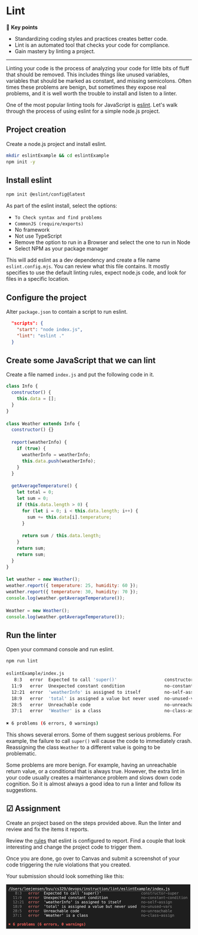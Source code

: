 # Lint

🔑 **Key points**

- Standardizing coding styles and practices creates better code.
- Lint is an automated tool that checks your code for compliance.
- Gain mastery by linting a project.

---

Linting your code is the process of analyzing your code for little bits of fluff that should be removed. This includes things like unused variables, variables that should be marked as constant, and missing semicolons. Often times these problems are benign, but sometimes they expose real problems, and it is well worth the trouble to install and listen to a linter.

One of the most popular linting tools for JavaScript is [eslint](https://eslint.org/docs/latest/). Let's walk through the process of using eslint for a simple node.js project.

## Project creation

Create a node.js project and install eslint.

```sh
mkdir eslintExample && cd eslintExample
npm init -y
```

## Install eslint

```sh
npm init @eslint/config@latest
```

As part of the eslint install, select the options:

- `To Check syntax and find problems`
- `CommonJS (require/exports)`
- No framework
- Not use TypeScript
- Remove the option to run in a Browser and select the one to run in Node
- Select NPM as your package manager

This will add eslint as a dev dependency and create a file name `eslint.config.mjs`. You can review what this file contains. It mostly specifies to use the default linting rules, expect node.js code, and look for files in a specific location.

## Configure the project

Alter `package.json` to contain a script to run eslint.

```json
  "scripts": {
    "start": "node index.js",
    "lint": "eslint ."
  }
```

## Create some JavaScript that we can lint

Create a file named `index.js` and put the following code in it.

```js
class Info {
  constructor() {
    this.data = [];
  }
}

class Weather extends Info {
  constructor() {}

  report(weatherInfo) {
    if (true) {
      weatherInfo = weatherInfo;
      this.data.push(weatherInfo);
    }
  }

  getAverageTemperature() {
    let total = 0;
    let sum = 0;
    if (this.data.length > 0) {
      for (let i = 0; i < this.data.length; i++) {
        sum += this.data[i].temperature;
      }

      return sum / this.data.length;
    }
    return sum;
    return sum;
  }
}

let weather = new Weather();
weather.report({ temperature: 25, humidity: 60 });
weather.report({ temperature: 30, humidity: 70 });
console.log(weather.getAverageTemperature());

Weather = new Weather();
console.log(weather.getAverageTemperature());
```

## Run the linter

Open your command console and run eslint.

```sh
npm run lint

eslintExample/index.js
   8:3   error  Expected to call 'super()'                  constructor-super
  11:9   error  Unexpected constant condition               no-constant-condition
  12:21  error  'weatherInfo' is assigned to itself         no-self-assign
  18:9   error  'total' is assigned a value but never used  no-unused-vars
  28:5   error  Unreachable code                            no-unreachable
  37:1   error  'Weather' is a class                        no-class-assign

✖ 6 problems (6 errors, 0 warnings)
```

This shows several errors. Some of them suggest serious problems. For example, the failure to call `super()` will cause the code to immediately crash. Reassigning the class `Weather` to a different value is going to be problematic.

Some problems are more benign. For example, having an unreachable return value, or a conditional that is always true. However, the extra lint in your code usually creates a maintenance problem and slows down code cognition. So it is almost always a good idea to run a linter and follow its suggestions.

## ☑ Assignment

Create an project based on the steps provided above. Run the linter and review and fix the items it reports.

Review the [rules](https://eslint.org/docs/latest/rules/) that eslint is configured to report. Find a couple that look interesting and change the project code to trigger them.

Once you are done, go over to Canvas and submit a screenshot of your code triggering the rule violations that you created.

Your submission should look something like this:

![rule violation](ruleViolation.png)
